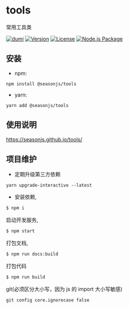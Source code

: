 # tools

常用工具类

<p align="center">

[![dumi](https://img.shields.io/badge/docs%20by-dumi-blue)](https://github.com/umijs/dumi)
<a href="https://www.npmjs.com/package/@seasonjs/tools"><img src="https://img.shields.io/npm/v/@seasonjs/tools.svg?sanitize=true" alt="Version"></a>
<a href="https://www.npmjs.com/package/@seasonjs/tools"><img src="https://img.shields.io/npm/l/@seasonjs/tools.svg?sanitize=true" alt="License"></a>
[![Node.js Package](https://github.com/seasonjs/tools/actions/workflows/npm-publish.yml/badge.svg)](https://github.com/seasonjs/tools/actions/workflows/npm-publish.yml)

</p>

## 安装

- npm:

```shell
npm install @seasonjs/tools
```

- yarn:

```shell
yarn add @seasonjs/tools
```

## 使用说明

https://seasonjs.github.io/tools/

## 项目维护

- 定期升级第三方依赖

```shell
yarn upgrade-interactive --latest
```

- 安装依赖,

```bash
$ npm i
```

启动开发服务,

```bash
$ npm start
```

打包文档,

```bash
$ npm run docs:build
```

打包代码

```bash
$ npm run build
```

git(必须区分大小写，因为 js 的 import 大小写敏感)

```
git config core.ignorecase false
```
